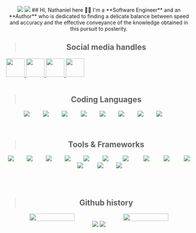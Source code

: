  </section>
<section align="center">
   <img src="https://github.com/enassa/enassa/blob/output/github-contribution-grid-snake.svg"> 
   <img   src="https://capsule-render.vercel.app/api?type=waving&color=12261e&reversal=true&text=&fontAlign=50&height=50&fontColor=fdfff5&fontSize=20&descAlign=60&descAlignY=50"/>
 ## Hi, Nathaniel here 🐱‍💻
I'm a **Software Engineer** and an **Author** who is dedicated to finding a delicate balance between speed and accuracy and the effective conveyance of the      knowledge obtained in this pursuit to posterity.
  
 > ## Social media handles
<section align="left">
  <a  href="https://www.instagram.com/aenathanielgh/">
  <img height="50" src="https://user-images.githubusercontent.com/41119901/186784511-cc840f49-77f1-4a7b-acc3-0e2b0ec7cdb3.png"/>
  </a>
   <a  href="https://www.linkedin.com/in/enassan">
  <img height="50" src="https://user-images.githubusercontent.com/41119901/186783877-91f04242-cfa2-4730-a0db-11e2a5dc0c22.png"/>
  </a>
   <a  href="https://twitter.com/aenathaniel">
  <img height="50" src="https://user-images.githubusercontent.com/41119901/186784018-6840f8c1-9796-4774-87eb-222b2edb92f0.png"/>
   </a>
   <a  href="https://web.facebook.com/profile.php?id=100009019927936">
  <img  height="50" src="https://user-images.githubusercontent.com/41119901/186784033-fd068da2-23cd-47ac-91b8-9d32f75efa62.png"/>
   </a>
</section>

 <br/>

> ## Coding Languages

<img src="https://skillicons.dev/icons?i=js"/>&nbsp;&nbsp;&nbsp;&nbsp;&nbsp;&nbsp;&nbsp;&nbsp;
<img src="https://skillicons.dev/icons?i=ts"/>&nbsp;&nbsp;&nbsp;&nbsp;&nbsp;&nbsp;&nbsp;&nbsp;
<img src="https://skillicons.dev/icons?i=java"/>&nbsp;&nbsp;&nbsp;&nbsp;&nbsp;&nbsp;&nbsp;&nbsp;
<img src="https://skillicons.dev/icons?i=php"/>&nbsp;&nbsp;&nbsp;&nbsp;&nbsp;&nbsp;&nbsp;&nbsp;
<img src="https://skillicons.dev/icons?i=cpp"/>&nbsp;&nbsp;&nbsp;&nbsp;&nbsp;&nbsp;&nbsp;&nbsp;
<img src="https://skillicons.dev/icons?i=c#"/>&nbsp;&nbsp;&nbsp;&nbsp;&nbsp;&nbsp;&nbsp;&nbsp;
<img src="https://skillicons.dev/icons?i=mysql"/>&nbsp;&nbsp;&nbsp;&nbsp;&nbsp;&nbsp;&nbsp;&nbsp;
<img src="https://skillicons.dev/icons?i=graphql"/>&nbsp;&nbsp;&nbsp;&nbsp;&nbsp;&nbsp;&nbsp;&nbsp;

<br/>

> ## Tools & Frameworks

<img src="https://skillicons.dev/icons?i=react"/>&nbsp;&nbsp;&nbsp;&nbsp;&nbsp;&nbsp;&nbsp;&nbsp;
<img src="https://skillicons.dev/icons?i=vue"/>&nbsp;&nbsp;&nbsp;&nbsp;&nbsp;&nbsp;&nbsp;&nbsp;
<img src="https://skillicons.dev/icons?i=nextjs"/>&nbsp;&nbsp;&nbsp;&nbsp;&nbsp;&nbsp;&nbsp;&nbsp;
<img src="https://skillicons.dev/icons?i=redux"/>&nbsp;&nbsp;&nbsp;&nbsp;&nbsp;&nbsp;&nbsp;&nbsp;
<img src="https://skillicons.dev/icons?i=nodejs"/>&nbsp;&nbsp;&nbsp;&nbsp;&nbsp;&nbsp;&nbsp;&nbsp;
<img src="https://skillicons.dev/icons?i=git"/>&nbsp;&nbsp;&nbsp;&nbsp;&nbsp;&nbsp;&nbsp;&nbsp;&nbsp;
<img src="https://skillicons.dev/icons?i=googlecloud"/>&nbsp;&nbsp;&nbsp;&nbsp;&nbsp;&nbsp;&nbsp;&nbsp;&nbsp;
<img src="https://skillicons.dev/icons?i=laravel"/>&nbsp;&nbsp;&nbsp;&nbsp;&nbsp;&nbsp;&nbsp;&nbsp;&nbsp;
<img src="https://skillicons.dev/icons?i=postgres"/>&nbsp;&nbsp;&nbsp;&nbsp;&nbsp;&nbsp;&nbsp;&nbsp;&nbsp;
<img src="https://skillicons.dev/icons?i=mongodb"/>&nbsp;&nbsp;&nbsp;&nbsp;&nbsp;&nbsp;&nbsp;&nbsp;
<img src="https://skillicons.dev/icons?i=figma"/>&nbsp;&nbsp;&nbsp;&nbsp;&nbsp;&nbsp;&nbsp;&nbsp;&nbsp;
<img src="https://skillicons.dev/icons?i=tailwind"/>&nbsp;&nbsp;&nbsp;&nbsp;&nbsp;&nbsp;&nbsp;&nbsp;
<img src="https://skillicons.dev/icons?i=bootstrap"/>&nbsp;&nbsp;&nbsp;&nbsp;&nbsp;&nbsp;&nbsp;&nbsp;


 <br/>
 <br/>
 
 > ## Github history
<section align="center">
<div style="display:flex;justify-content: space-between">
<img src="https://github-readme-streak-stats.herokuapp.com/?user=enassa&theme=ayu-mirage&hide_border=true" width="49.5%"/>
<img src="https://github-readme-stats.vercel.app/api?username=enassa&show_icons=true&include_all_commits=true&theme=ayu-mirage&hide_border=true&count_private=true" width="49.5%"/>
</div>  
</section>
<section align="center">
   <img src="https://github.com/enassa/enassa/blob/output/github-contribution-grid-snake.svg"> 
   <img   src="https://capsule-render.vercel.app/api?type=waving&color=12261e&reversal=true&text=&fontAlign=50&height=50&fontColor=fdfff5&fontSize=20&descAlign=60&descAlignY=50"/>
</section
  

  <!--   Hi,%20I%20am%20glad%20you%20you%20are%20here. -->


